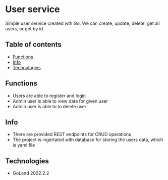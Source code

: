 # User service

Simple user service created wth Go. 
We can create, update, delete, get all users, or get by id.

## Table of contents
* [Functions](#functions)
* [Info](#info)
* [Technologies](#technologies)

## Functions

* Users are able to register and login
* Admin user is able to view data for given user 
* Admin user is able to to delete user

## Info
* There are provided REST endpoints for CRUD operations 
* The project is ingertated with database for storing the users data, which is yaml file

## Technologies
* GoLand 2022.2.2
